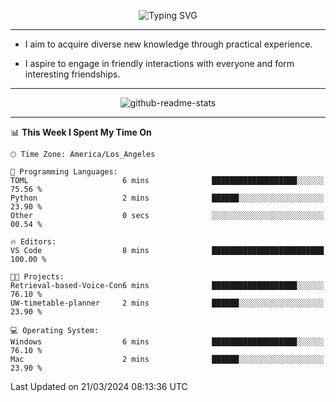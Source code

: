 <p align="center">
  <img src="https://readme-typing-svg.demolab.com?font=Fira+Code&weight=500&size=32&duration=2500&pause=1600&center=true&vCenter=true&random=false&width=1024&height=64&lines=Hi+there+%F0%9F%91%8B;I'm+delighted+you+could+make+it+here+%F0%9F%8E%89;I'm+Harry%2C+a+college+student+still+finding+my+way" alt="Typing SVG" />
</p>


---


- I aim to acquire diverse new knowledge through practical experience.

- I aspire to engage in friendly interactions with everyone and form interesting friendships.


---


<p align="center">
  <img src="https://github-readme-stats.vercel.app/api?username=Harry-Jing&show_icons=true" alt="github-readme-stats"/>
</p>


---

<!--START_SECTION:waka-->
📊 **This Week I Spent My Time On** 

```text
🕑︎ Time Zone: America/Los_Angeles

💬 Programming Languages: 
TOML                     6 mins              ███████████████████░░░░░░   75.56 % 
Python                   2 mins              ██████░░░░░░░░░░░░░░░░░░░   23.90 % 
Other                    0 secs              ░░░░░░░░░░░░░░░░░░░░░░░░░   00.54 % 

🔥 Editors: 
VS Code                  8 mins              █████████████████████████   100.00 % 

🐱‍💻 Projects: 
Retrieval-based-Voice-Con6 mins              ███████████████████░░░░░░   76.10 % 
UW-timetable-planner     2 mins              ██████░░░░░░░░░░░░░░░░░░░   23.90 % 

💻 Operating System: 
Windows                  6 mins              ███████████████████░░░░░░   76.10 % 
Mac                      2 mins              ██████░░░░░░░░░░░░░░░░░░░   23.90 % 
```


 Last Updated on 21/03/2024 08:13:36 UTC
<!--END_SECTION:waka-->

